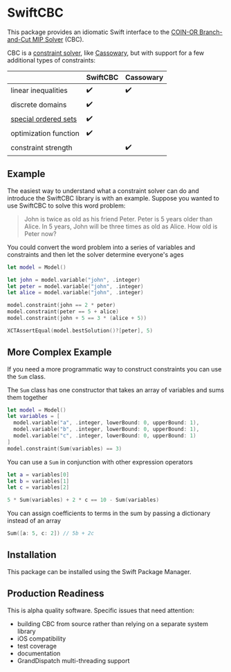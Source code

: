 # SwiftCBC

This package provides an idiomatic Swift interface to the [COIN-OR Branch-and-Cut MIP Solver](https://projects.coin-or.org/Cbc) (CBC).

CBC is a [constraint solver](https://en.wikipedia.org/wiki/Constraint_programming), like [Cassowary](https://github.com/compnerd/cassowary), but with support for a few additional types of constraints:

| | SwiftCBC | Cassowary |
|-|-|-|
| linear inequalities | ✔️ | ✔️ |
| discrete domains | ✔️ | |
| [special ordered sets](https://en.wikipedia.org/wiki/Special_ordered_set) | ✔️ | |
| optimization function | ✔️ | |
| constraint strength | | ✔️ |

## Example

The easiest way to understand what a constraint solver can do and introduce the SwiftCBC library is with an example.
Suppose you wanted to use SwiftCBC to solve this word problem:

> John is twice as old as his friend Peter. Peter is 5 years older than Alice. In 5 years, John will be three times as old as Alice. How old is Peter now?

You could convert the word problem into a series of variables and constraints and then let the solver determine everyone's ages

```swift
let model = Model()

let john = model.variable("john", .integer)
let peter = model.variable("john", .integer)
let alice = model.variable("john", .integer)

model.constraint(john == 2 * peter)
model.constraint(peter == 5 + alice)
model.constraint(john + 5 == 3 * (alice + 5))

XCTAssertEqual(model.bestSolution()?[peter], 5)
```

## More Complex Example

If you need a more programmatic way to construct constraints you can use the `Sum` class.

The `Sum` class has one constructor that takes an array of variables and sums them together
```swift
let model = Model()
let variables = [
  model.variable("a", .integer, lowerBound: 0, upperBound: 1),
  model.variable("b", .integer, lowerBound: 0, upperBound: 1),
  model.variable("c", .integer, lowerBound: 0, upperBound: 1)
]
model.constraint(Sum(variables) == 3)
```

You can use a `Sum` in conjunction with other expression operators

```swift
let a = variables[0]
let b = variables[1]
let c = variables[2]

5 * Sum(variables) + 2 * c == 10 - Sum(variables)
```

You can assign coefficients to terms in the sum by passing a dictionary instead of an array
```swift
Sum([a: 5, c: 2]) // 5b + 2c
```

## Installation

This package can be installed using the Swift Package Manager.

## Production Readiness

This is alpha quality software. Specific issues that need attention:

 - building CBC from source rather than relying on a separate system library
 - iOS compatibility
 - test coverage
 - documentation
 - GrandDispatch multi-threading support
